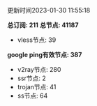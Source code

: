 更新时间2023-01-30 11:55:18

**总订阅: 211**
**总节点: 41187**
- vless节点: 39

**google ping有效节点: 387**
- v2ray节点: 280
- ssr节点: 2
- trojan节点: 41
- ss节点: 64
